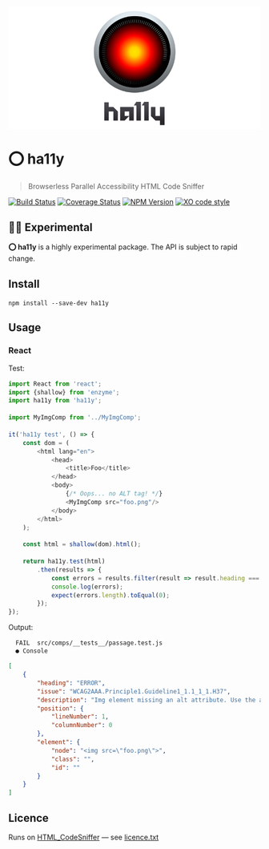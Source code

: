 <center><img src="ha11y.png" align="center" width="800px"/></center>

# :o: ha11y

> Browserless Parallel Accessibility HTML Code Sniffer

[![Build Status](https://travis-ci.org/f1lt3r/ha11y.svg?branch=master)](https://travis-ci.org/f1lt3r/ha11y)
[![Coverage Status](https://coveralls.io/repos/github/f1lt3r/ha11y/badge.svg?branch=master)](https://coveralls.io/github/f1lt3r/ha11y?branch=master)
[![NPM Version](https://img.shields.io/npm/v/ha11y.svg)](https://www.npmjs.com/package/ha11y)
[![XO code style](https://img.shields.io/badge/code_style-XO-5ed9c7.svg)](https://github.com/sindresorhus/xo)

## :man_scientist: Experimental

**:o: ha11y** is a highly experimental package. The API is subject to rapid change.

## Install

```
npm install --save-dev ha11y
```

## Usage

### React

Test:

```js
import React from 'react';
import {shallow} from 'enzyme';
import ha11y from 'ha11y';

import MyImgComp from '../MyImgComp';

it('ha11y test', () => {
    const dom = (
        <html lang="en">
            <head>
                <title>Foo</title>
            </head>
            <body>
                {/* Oops... no ALT tag! */}
                <MyImgComp src="foo.png"/>
            </body>
        </html>
    );

    const html = shallow(dom).html();

    return ha11y.test(html)
        .then(results => {
            const errors = results.filter(result => result.heading === 'ERROR');
            console.log(errors);
            expect(errors.length).toEqual(0);
        });
});
```

Output:

```shell
  FAIL  src/comps/__tests__/passage.test.js
  ● Console
```
```json
[
    {
        "heading": "ERROR",
        "issue": "WCAG2AAA.Principle1.Guideline1_1.1_1_1.H37",
        "description": "Img element missing an alt attribute. Use the alt attribute to specify a short text alternative.",
        "position": {
            "lineNumber": 1,
            "columnNumber": 0
        },
        "element": {
            "node": "<img src=\"foo.png\">",
            "class": "", 
            "id": ""
        }
    }
]
```

## Licence

Runs on [HTML_CodeSniffer](https://squizlabs.github.io/HTML_CodeSniffer/) &mdash; see [licence.txt](HTML_CodeSniffer/licence.txt)